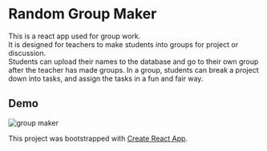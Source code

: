 # Random Group Maker
This is a react app used for group work. <br>
It is designed for teachers to make students into groups for project or discussion.  <br>
Students can upload their names to the database and go to their own group after the teacher has made groups. In a group, students can break a project down into tasks, and assign the tasks in a fun and fair way.

## Demo
![group maker](https://user-images.githubusercontent.com/42094387/50043264-ea310700-00ab-11e9-96a0-72e9d791b9bb.gif)

This project was bootstrapped with [Create React App](https://github.com/facebook/create-react-app).



